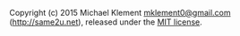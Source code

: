 Copyright (c) 2015 Michael Klement <mklement0@gmail.com> (http://same2u.net), released under the [MIT license](http://opensource.org/licenses/MIT).

